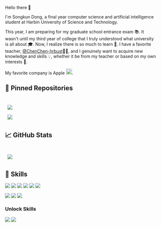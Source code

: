 
Hello there 👋

I'm Songkun Dong, a final year computer science and artificial intelligence student at Harbin University of Science and Technology.

This year, I am preparing for my graduate school entrance exam 📚. It wasn't until my third year of college that I truly understood what university is all about 🎓. Now, I realize there is so much to learn 🌟.  I have a favorite teacher, [@ChenChen-hrbust](https://github.com/ChenChen-hrbust)👩‍🏫, and I genuinely want to acquire new knowledge and skills 💡, whether it be from my teacher or based on my own interests 🌱.

My favorite company is Apple <img src="https://simpleicons.org/icons/apple.svg" width="20" height="20" />.

## 📌 Pinned Repositories

<br>

<a href="https://github.com/dongska/Flappy-Bird-EasyX">
  <img align="center" style="margin:0.5rem" src="https://github-readme-stats.vercel.app/api/pin/?username=dongska&repo=Flappy-Bird-EasyX&title_color=ffffff&text_color=c9cacc&icon_color=4AB197&bg_color=1A2B34" />
</a>

<br>

<a href="https://github.com/dongska/Speaker-Classification-KNN">
  <img align="center" style="margin:0.5rem" src="https://github-readme-stats.vercel.app/api/pin/?username=dongska&repo=Speaker-Classification-KNN&title_color=ffffff&text_color=c9cacc&icon_color=4AB197&bg_color=1A2B34" />
</a>


## &#x1f4c8; GitHub Stats

<br>

<a href="https://github.com/dongska">
  <img align="center" style="margin:0.5rem" src="https://github-readme-stats.vercel.app/api/top-langs/?username=dongska&hide=html,css&title_color=ffffff&text_color=c9cacc&icon_color=4AB197&bg_color=1A2B34" />
</a>


## 💼 Skills

![](https://img.shields.io/badge/Code-C-informational?style=flat&logo=C&logoColor=white&color=4AB197)
![](https://img.shields.io/badge/Code-C++-informational?style=flat&logo=C%2B%2B&logoColor=white&color=4AB197)
![](https://img.shields.io/badge/Code-Matlab-informational?style=flat&logo=Matlab&logoColor=white&color=4AB197)
![](https://img.shields.io/badge/Math-Calculus-informational?style=flat&logo=mathworks&logoColor=white&color=4AB197)
![](https://img.shields.io/badge/Math-Linear_Algebra-informational?style=flat&logo=mathworks&logoColor=white&color=4AB197)
![](https://img.shields.io/badge/Math-Probability-informational?style=flat&logo=mathworks&logoColor=white&color=4AB197)

![](https://img.shields.io/badge/Design-Lightroom-informational?style=flat&logo=Adobe%20Lightroom&logoColor=white&color=4AB197)
![](https://img.shields.io/badge/Design-Photoshop-informational?style=flat&logo=Adobe%20Photoshop&logoColor=white&color=4AB197)
![](https://img.shields.io/badge/Design-Premiere_Pro-informational?style=flat&logo=Adobe%20Premiere%20Pro&logoColor=white&color=4AB197)


### Unlock Skills

![](https://img.shields.io/badge/Code-Python-informational?style=flat&logo=Python&logoColor=white&color=4AB197)
![](https://img.shields.io/badge/Code-Swift-informational?style=flat&logo=Swift&logoColor=white&color=4AB197)
